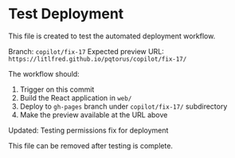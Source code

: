 # Test Deployment

This file is created to test the automated deployment workflow.

Branch: `copilot/fix-17`
Expected preview URL: `https://litlfred.github.io/pqtorus/copilot/fix-17/`

The workflow should:
1. Trigger on this commit
2. Build the React application in `web/`
3. Deploy to `gh-pages` branch under `copilot/fix-17/` subdirectory
4. Make the preview available at the URL above

Updated: Testing permissions fix for deployment

This file can be removed after testing is complete.